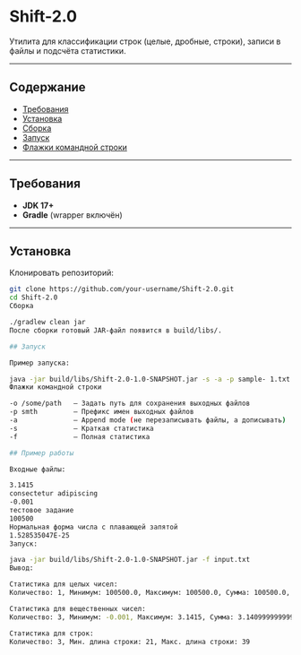 # Shift-2.0

Утилита для классификации строк (целые, дробные, строки), записи в файлы и подсчёта статистики.

---

## Содержание
- [Требования](#требования)
- [Установка](#установка)
- [Сборка](#сборка)
- [Запуск](#запуск)
- [Флажки командной строки](#флажки-командной-строки)

---

## Требования
- **JDK 17+**
- **Gradle** (wrapper включён)

---

## Установка
Клонировать репозиторий:
```bash
git clone https://github.com/your-username/Shift-2.0.git
cd Shift-2.0
Сборка

./gradlew clean jar
После сборки готовый JAR-файл появится в build/libs/.

## Запуск

Пример запуска:

java -jar build/libs/Shift-2.0-1.0-SNAPSHOT.jar -s -a -p sample- 1.txt 2.txt
Флажки командной строки

-o /some/path   — Задать путь для сохранения выходных файлов
-p smth         — Префикс имен выходных файлов
-a              — Append mode (не перезаписывать файлы, а дописывать)
-s              — Краткая статистика
-f              — Полная статистика

## Пример работы

Входные файлы:

3.1415
consectetur adipiscing
-0.001
тестовое задание
100500
Нормальная форма числа с плавающей запятой
1.528535047E-25
Запуск:

java -jar build/libs/Shift-2.0-1.0-SNAPSHOT.jar -f input.txt
Вывод:

Статистика для целых чисел:
Количество: 1, Минимум: 100500.0, Максимум: 100500.0, Сумма: 100500.0, Среднее: 100500.0

Статистика для вещественных чисел:
Количество: 3, Минимум: -0.001, Максимум: 3.1415, Сумма: 3.1409999999999996, Среднее: 1.0469999999999998

Статистика для строк:
Количество: 3, Мин. длина строки: 21, Макс. длина строки: 39




  
